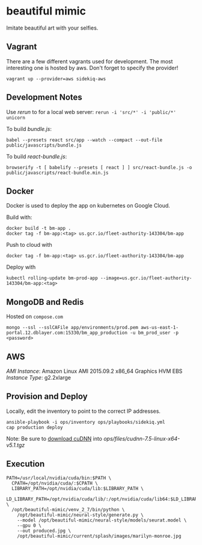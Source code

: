 # beautiful mimic

Imitate beautiful art with your selfies.

## Vagrant

There are a few different vagrants used for development.
The most interesting one is hosted by aws.  Don't forget to specify the provider!

```
vagrant up --provider=aws sidekiq-aws
```

## Development Notes

Use _rerun_ to for a local web server:
`rerun -i 'src/*' -i 'public/*' unicorn`

To build _bundle.js_:

`babel --presets react src/app --watch --compact --out-file public/javascripts/bundle.js`

To build _react-bundle.js_:

`browserify -t [ babelify --presets [ react ] ] src/react-bundle.js -o public/javascripts/react-bundle.min.js`

## Docker

Docker is used to deploy the app on kubernetes on Google Cloud.  

Build with:

```
docker build -t bm-app .
docker tag -f bm-app:<tag> us.gcr.io/fleet-authority-143304/bm-app
```

Push to cloud with

```
docker tag -f bm-app:<tag> us.gcr.io/fleet-authority-143304/bm-app
```

Deploy with

```
kubectl rolling-update bm-prod-app --image=us.gcr.io/fleet-authority-143304/bm-app:<tag>
```

## MongoDB and Redis

Hosted on `compose.com`

```
mongo --ssl --sslCAFile app/environments/prod.pem aws-us-east-1-portal.12.dblayer.com:15330/bm_app_production -u bm_prod_user -p <password>
```

## AWS

*AMI Instance*: Amazon Linux AMI 2015.09.2 x86_64 Graphics HVM EBS
*Instance Type*: g2.2xlarge

## Provision and Deploy

Locally, edit the inventory to point to the correct IP addresses.

```
ansible-playbook -i ops/inventory ops/playbooks/sidekiq.yml
cap production deploy
```

Note: Be sure to [download cuDNN](https://developer.nvidia.com/rdp/cudnn-download) into _ops/files/cudnn-7.5-linux-x64-v5.1.tgz_

## Execution

```
PATH=/usr/local/nvidia/cuda/bin:$PATH \
  CPATH=/opt/nvidia/cuda/:$CPATH \
  LIBRARY_PATH=/opt/nvidia/cuda/lib:$LIBRARY_PATH \
  LD_LIBRARY_PATH=/opt/nvidia/cuda/lib/:/opt/nvidia/cuda/lib64:$LD_LIBRARY_PATH \
  /opt/beautiful-mimic/venv_2_7/bin/python \
    /opt/beautiful-mimic/neural-style/generate.py \
    --model /opt/beautiful-mimic/neural-style/models/seurat.model \
    --gpu 0 \
    --out produced.jpg \
    /opt/beautiful-mimic/current/splash/images/marilyn-monroe.jpg
```
